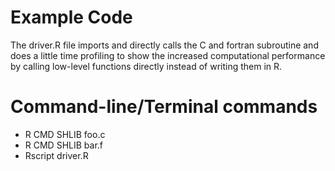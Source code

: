 # Example Code

The driver.R file imports and directly calls the C and fortran subroutine and does a little time profiling to show the increased computational performance by calling low-level functions directly instead of writing them in R.

# Command-line/Terminal commands
- R CMD SHLIB foo.c
- R CMD SHLIB bar.f
- Rscript driver.R
